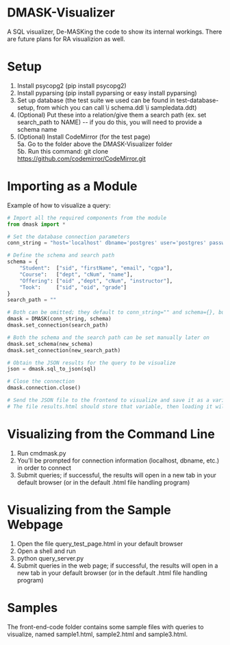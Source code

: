 # DMASK-Visualizer
A SQL visualizer, De-MASKing the code to show its internal workings. There are future plans for RA visualizion as well.

# Setup
1. Install psycopg2 (pip install psycopg2)
2. Install pyparsing (pip install pyparsing or easy install pyparsing)
3. Set up database (the test suite we used can be found in test-database-setup, from which you can call  \i schema.ddl \i sampledata.ddt)
4. (Optional) Put these into a relation/give them a search path (ex. set search_path to NAME) -- if you do this, you will need to provide a schema name
5. (Optional) Install CodeMirror (for the test page)  
5a. Go to the folder above the DMASK-Visualizer folder  
5b. Run this command: git clone https://github.com/codemirror/CodeMirror.git

# Importing as a Module  
Example of how to visualize a query:
```python
# Import all the required components from the module
from dmask import *

# Set the database connection parameters
conn_string = "host='localhost' dbname='postgres' user='postgres' password=''"

# Define the schema and search path
schema = {
    "Student":  ["sid", "firstName", "email", "cgpa"],
    "Course":   ["dept", "cNum", "name"],
    "Offering": ["oid" ,"dept", "cNum", "instructor"],
    "Took":     ["sid", "oid", "grade"]
}
search_path = ""

# Both can be omitted; they default to conn_string="" and schema={}, but queries will not visualize without them
dmask = DMASK(conn_string, schema)
dmask.set_connection(search_path)

# Both the schema and the search path can be set manually later on
dmask.set_schema(new_schema)
dmask.set_connection(new_search_path)

# Obtain the JSON results for the query to be visualize
json = dmask.sql_to_json(sql)

# Close the connection
dmask.connection.close()

# Send the JSON file to the frontend to visualize and save it as a variable called pq
# The file results.html should store that variable, then loading it will allow you to visualize the query
```

# Visualizing from the Command Line  
1. Run cmdmask.py
2. You’ll be prompted for connection information (localhost, dbname, etc.) in order to connect
3. Submit queries; if successful, the results will open in a new tab in your default browser (or in the default .html file handling program)

# Visualizing from the Sample Webpage  
1. Open the file query_test_page.html in your default browser
2. Open a shell and run
3. python query_server.py
4. Submit queries in the web page; if successful, the results will open in a new tab in your default browser (or in the default .html file handling program)

# Samples
The front-end-code folder contains some sample files with queries to visualize, named sample1.html, sample2.html and sample3.html.
